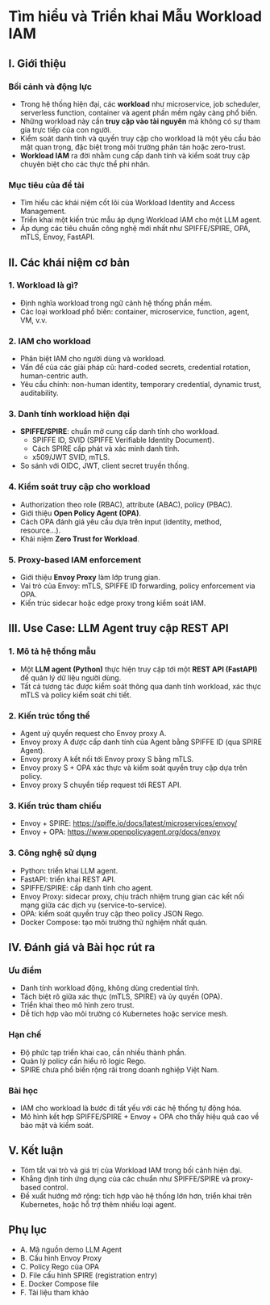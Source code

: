 # Tìm hiểu và Triển khai Mẫu Workload IAM

## I. Giới thiệu

### Bối cảnh và động lực

- Trong hệ thống hiện đại, các **workload** như microservice, job scheduler, serverless function, container và agent
  phần mềm ngày càng phổ biến.
- Những workload này cần **truy cập vào tài nguyên** mà không có sự tham gia trực tiếp của con người.
- Kiểm soát danh tính và quyền truy cập cho workload là một yêu cầu bảo mật quan trọng, đặc biệt trong môi trường phân
  tán hoặc zero-trust.
- **Workload IAM** ra đời nhằm cung cấp danh tính và kiểm soát truy cập chuyên biệt cho các thực thể phi nhân.

### Mục tiêu của đề tài

- Tìm hiểu các khái niệm cốt lõi của Workload Identity and Access Management.
- Triển khai một kiến trúc mẫu áp dụng Workload IAM cho một LLM agent.
- Áp dụng các tiêu chuẩn công nghệ mới nhất như SPIFFE/SPIRE, OPA, mTLS, Envoy, FastAPI.

## II. Các khái niệm cơ bản

### 1. Workload là gì?

- Định nghĩa workload trong ngữ cảnh hệ thống phần mềm.
- Các loại workload phổ biến: container, microservice, function, agent, VM, v.v.

### 2. IAM cho workload

- Phân biệt IAM cho người dùng và workload.
- Vấn đề của các giải pháp cũ: hard-coded secrets, credential rotation, human-centric auth.
- Yêu cầu chính: non-human identity, temporary credential, dynamic trust, auditability.

### 3. Danh tính workload hiện đại

- **SPIFFE/SPIRE**: chuẩn mở cung cấp danh tính cho workload.
    - SPIFFE ID, SVID (SPIFFE Verifiable Identity Document).
    - Cách SPIRE cấp phát và xác minh danh tính.
    - x509/JWT SVID, mTLS.
- So sánh với OIDC, JWT, client secret truyền thống.

### 4. Kiểm soát truy cập cho workload

- Authorization theo role (RBAC), attribute (ABAC), policy (PBAC).
- Giới thiệu **Open Policy Agent (OPA)**.
- Cách OPA đánh giá yêu cầu dựa trên input (identity, method, resource...).
- Khái niệm **Zero Trust for Workload**.

### 5. Proxy-based IAM enforcement

- Giới thiệu **Envoy Proxy** làm lớp trung gian.
- Vai trò của Envoy: mTLS, SPIFFE ID forwarding, policy enforcement via OPA.
- Kiến trúc sidecar hoặc edge proxy trong kiểm soát IAM.

## III. Use Case: LLM Agent truy cập REST API

### 1. Mô tả hệ thống mẫu

- Một **LLM agent (Python)** thực hiện truy cập tới một **REST API (FastAPI)** để quản lý dữ liệu người dùng.
- Tất cả tương tác được kiểm soát thông qua danh tính workload, xác thực mTLS và policy kiểm soát chi tiết.

### 2. Kiến trúc tổng thể

- Agent uỷ quyền request cho Envoy proxy A.
- Envoy proxy A được cấp danh tính của Agent bằng SPIFFE ID (qua SPIRE Agent).
- Envoy proxy A kết nối tới Envoy proxy S bằng mTLS.
- Envoy proxy S + OPA xác thực và kiểm soát quyền truy cập dựa trên policy.
- Envoy proxy S chuyển tiếp request tới REST API.

### 3. Kiến trúc tham chiếu

- Envoy + SPIRE: https://spiffe.io/docs/latest/microservices/envoy/
- Envoy + OPA: https://www.openpolicyagent.org/docs/envoy

### 3. Công nghệ sử dụng

- Python: triển khai LLM agent.
- FastAPI: triển khai REST API.
- SPIFFE/SPIRE: cấp danh tính cho agent.
- Envoy Proxy: sidecar proxy, chịu trách nhiệm trung gian các kết nối mạng giữa các dịch vụ (service-to-service).
- OPA: kiểm soát quyền truy cập theo policy JSON Rego.
- Docker Compose: tạo môi trường thử nghiệm nhất quán.


## IV. Đánh giá và Bài học rút ra

### Ưu điểm

- Danh tính workload động, không dùng credential tĩnh.
- Tách biệt rõ giữa xác thực (mTLS, SPIRE) và ủy quyền (OPA).
- Triển khai theo mô hình zero trust.
- Dễ tích hợp vào môi trường có Kubernetes hoặc service mesh.

### Hạn chế

- Độ phức tạp triển khai cao, cần nhiều thành phần.
- Quản lý policy cần hiểu rõ logic Rego.
- SPIRE chưa phổ biến rộng rãi trong doanh nghiệp Việt Nam.

### Bài học

- IAM cho workload là bước đi tất yếu với các hệ thống tự động hóa.
- Mô hình kết hợp SPIFFE/SPIRE + Envoy + OPA cho thấy hiệu quả cao về bảo mật và kiểm soát.

## V. Kết luận

- Tóm tắt vai trò và giá trị của Workload IAM trong bối cảnh hiện đại.
- Khẳng định tính ứng dụng của các chuẩn như SPIFFE/SPIRE và proxy-based control.
- Đề xuất hướng mở rộng: tích hợp vào hệ thống lớn hơn, triển khai trên Kubernetes, hoặc hỗ trợ thêm nhiều loại agent.

## Phụ lục

- A. Mã nguồn demo LLM Agent
- B. Cấu hình Envoy Proxy
- C. Policy Rego của OPA
- D. File cấu hình SPIRE (registration entry)
- E. Docker Compose file
- F. Tài liệu tham khảo
